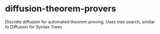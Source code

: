 # diffusion-theorem-provers
Discrete diffusion for automated theorem proving. Uses tree search, similar to Diffusion for Syntax Trees
